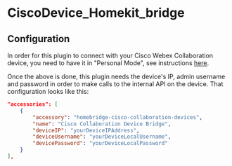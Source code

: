 # CiscoDevice_Homekit_bridge

## Configuration
In order for this plugin to connect with your Cisco Webex Collaboration device, you need to have it in "Personal Mode", see instructions [here](https://roomos.cisco.com/docs/LocalAdminUser.md).

Once the above is done, this plugin needs the device's IP, admin username and password in order to make calls to the internal API on the device. That configuration looks like this:
```json
"accessories": [
    {
        "accessory": "homebridge-cisco-collaboration-devices",
        "name": "Cisco Collaboration Device Bridge",
        "deviceIP": "yourDeviceIPAddress",
        "deviceUsername": "yourDeviceLocalUsername",
        "devicePassword": "yourDeviceLocalPassword"
    }
],
```